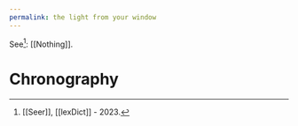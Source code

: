 ```yaml
---
permalink: the light from your window
---
```

See[^C]: [[Nothing]].
# Chronography

[^C]: [[Seer]], [[lexDict]] - 2023.